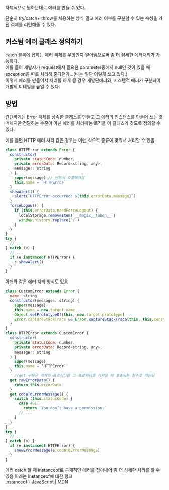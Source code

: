 자체적으로 원하는대로 에러를 만들 수 있다.

단순히 try/catch+ throw를 사용하는 방식 말고 에러 여부를 구분할 수 있는 속성을 가진 객체를 리턴해줄 수 있다.

## 커스텀 에러 클래스 정의하기

catch 블록에 잡히는 에러 객체를 무엇인지 알아냄으로써 좀 더 섬세한 에러처리가 가능하다.     
예를 들어 개발자가 request에서 필요한 parameter중에서 null인 것이 있을 때 exception을 따로 처리해 준다던가...(나는 일단 이렇게 쓰고 있다.)   
이렇게 에러를 만들어서 처리를 하게 될 경우 개발단에러와, 시스템적 에러가 구분되어 개발의 디테일을 높일 수 있다. 

## 방법

간단하게는 Error 객체를 상속한 클래스를 만들고 그 에러의 인스턴스를 만들어 쓰는 것
메세지만 전달하는 수준이 아닌 에러를 처리하는 로직을 이 클래스가 갖도록 정의할 수 있다.


예를 들면 HTTP 에러 처리 같은 경우는 이런 식으로 종류에 맞춰서 처리할 수 있음.

```jsx
class HTTPError extends Error {
  constructor(
    private statusCode: number,
    private errorData: Record<string, any>,
    message?: string
  ) {
    super(message) // 반드시 호출해야함
    this.name = `HTTPError`
  }
  showAlert() {
    alert(`HTTPError occurred: ${this.errorData.message}`)
  }
  forceLogout() {
    if (this.errorData.needForceLogout) {
      localStorage.removeItem(`__magic__token__`)
      window.history.replace(`/`)
    }
  }
}
try {
  // ...
} catch (e) {
  // ...
  if (e instanceof HTTPError) {
    e.showAlert()
  }
}
```

아래와 같은 에러 처리 방식도 있음

```jsx
class CustomError extends Error {
  name: string
  constructor(message?: string) {
    super(message)
    this.name = new.target.name
    Object.setPrototypeOf(this, new.target.prototype)
    Error.captureStackTrace && Error.captureStackTrace(this, this.constructor) // 하는 김에 스택트레이스도 바로잡아줍시다
  }
}
class HTTPError extends CustomError {
  constructor(
    private statusCode: number,
    private errorData: Record<string, any>,
    message?: string
  ) {
    super(message)
    this.name = ‘HTTPError’
  }
	//get 구문은 객체의 프로퍼티를 그 프로퍼티를 가져올 때 호출되는 함수로 바인딩
  get rawErrorData() {
    return this.errorData
  }
  get codeToErrorMessage() {
    switch (this.statusCode) {
      case 401:
        return `You don’t have a permission.`
      // ...
    }
  }
}
try {
  // ...
} catch (e) {
  if (e instanceof HTTPError) {
    showErrorMessage(e.codeToErrorMessage)
  }
}
```



에러 catch 할 때 instanceof로 구체적인 에러를 잡아내어 좀 더 섬세한 처리를 할 수 있음 아래는 instanceof에 대한 링크      
[instanceof - JavaScript | MDN](https://developer.mozilla.org/ko/docs/Web/JavaScript/Reference/Operators/instanceof)